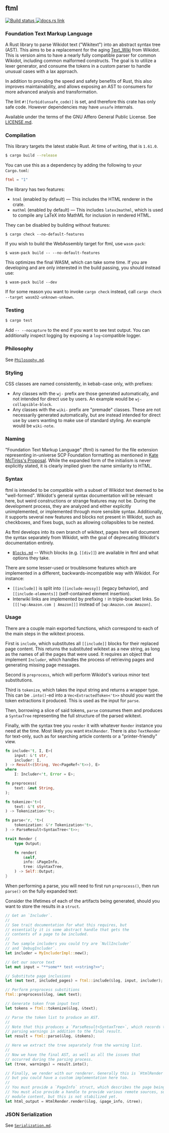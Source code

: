 ## ftml

<p>
  <a href="https://github.com/scpwiki/wikijump/actions?query=workflow%3A%22%5Bftml%5D+Rust%22">
    <img src="https://github.com/scpwiki/wikijump/workflows/%5Bftml%5D%20Rust/badge.svg"
         alt="Build status">
  </a>

  <a href="https://docs.rs/ftml">
    <img src="https://docs.rs/ftml/badge.svg"
         alt="docs.rs link">
  </a>
</p>

### Foundation Text Markup Language

A Rust library to parse Wikidot text ("Wikitext") into an abstract syntax tree (AST).
This aims to be a replacement for the aging [Text\_Wiki](https://github.com/gabrys/wikidot/tree/master/lib/Text_Wiki/Text) from Wikidot.
This is version aims to have a nearly fully compatible parser for common Wikidot, including common malformed constructs.
The goal is to utilize a lexer generator, and consume the tokens in a custom parser to handle unusual cases with a lax approach.

In addition to providing the speed and safety benefits of Rust, this also improves maintainability, and allows exposing an AST to consumers
for more advanced analysis and transformation.

The lint `#![forbid(unsafe_code)]` is set, and therefore this crate has only safe code. However dependencies may have `unsafe` internals.

Available under the terms of the GNU Affero General Public License. See [LICENSE.md](LICENSE.md).

### Compilation

This library targets the latest stable Rust. At time of writing, that is `1.61.0`.

```sh
$ cargo build --release
```

You can use this as a dependency by adding the following to your `Cargo.toml`:

```toml
ftml = "1"
```

The library has two features:
* `html` (enabled by default) &mdash; This includes the HTML renderer in the crate.
* `mathml` (enabled by default) &mdash; This includes `latex2mathml`, which is used to compile any LaTeX into MathML for inclusion in rendered HTML.

They can be disabled by building without features:

```
$ cargo check --no-default-features
```

If you wish to build the WebAssembly target for ftml, use `wasm-pack`:

```
$ wasm-pack build -- --no-default-features
```

This optimizes the final WASM, which can take some time. If you are developing and are only interested in the build passing, you should instead use:

```
$ wasm-pack build --dev
```

If for some reason you want to invoke `cargo check` instead, call `cargo check --target wasm32-unknown-unkown`.

### Testing

```sh
$ cargo test
```

Add `-- --nocapture` to the end if you want to see test output. You can additionally inspect logging by exposing a `log`-compatible logger.

### Philosophy

See [`Philosophy.md`](docs/Philosophy.md).

### Styling

CSS classes are named consistently, in kebab-case only, with prefixes:

* Any classes with the `wj-` prefix are those generated automatically, and not intended for direct use by users. An example would be `wj-collapsible-block`.
* Any classes with the `wiki-` prefix are "premade" classes. These are not necessarily generated automatically, but are instead intended for direct use by users wanting to make use of standard styling. An example would be `wiki-note`.

### Naming

"Foundation Text Markup Language" (ftml) is named for the file extension representing in-universe
SCP Foundation formatting as mentioned in [Kate McTiriss's Proposal](https://scpwiki.com/kate-mctiriss-s-proposal).
While the expanded form of the initialism is never explicitly stated, it is clearly implied given the
name similarity to HTML.

### Syntax

ftml is intended to be compatible with a subset of Wikidot text deemed to be "well-formed". Wikidot's general syntax documentation will be relevant here, but weird constructions or strange features may not be. During the development process, they are analyzed and either explicitly unimplemented, or implemented through more sensible syntax. Additionally, it supports several new features and blocks not present in Wikidot, such as checkboxes, and fixes bugs, such as allowing collapsibles to be nested.

As ftml develops into its own branch of wikitext, pages here will document the syntax separately from Wikidot, with the goal of deprecating Wikidot's documentation entirely.

- [`Blocks.md`](docs/Blocks.md) -- Which blocks (e.g. `[[div]]`) are available in ftml and what options they take.

There are some lesser-used or troublesome features which are implemented in a different, backwards-incompatible way with Wikidot. For instance:

* `[[include]]` is split into `[[include-messy]]` (legacy behavior), and `[[include-elements]]` (self-contained element insertion).
* Interwiki links are implemented by prefixing `!` in triple-bracket links. So `[[[!wp:Amazon.com | Amazon]]]` instead of `[wp:Amazon.com Amazon]`.

### Usage

There are a couple main exported functions, which correspond to each of the main steps in the wikitext process.

First is `include`, which substitutes all `[[include]]` blocks for their replaced page content. This returns the substituted wikitext as a new string, as long as the names of all the pages that were used. It requires an object that implement `Includer`, which handles the process of retrieving pages and generating missing page messages.

Second is `preprocess`, which will perform Wikidot's various minor text substitutions.

Third is `tokenize`, which takes the input string and returns a wrapper type. This can be `.into()`-ed into a `Vec<ExtractedToken<'t>>` should you want the token extractions it produced. This is used as the input for `parse`.

Then, borrowing a slice of said tokens, `parse` consumes them and produces a `SyntaxTree` representing the full structure of the parsed wikitext.

Finally, with the syntax tree you `render` it with whatever `Render` instance you need at the time. Most likely you want `HtmlRender`. There is also `TextRender` for text-only, such as for searching article contents or a "printer-friendly" view.

```rust
fn include<'t, I, E>(
    input: &'t str,
    includer: I,
) -> Result<(String, Vec<PageRef<'t>>), E>
where
    I: Includer<'t, Error = E>;

fn preprocess(
    text: &mut String,
);

fn tokenize<'t>(
    text: &'t str,
) -> Tokenization<'t>;

fn parse<'r, 't>(
    tokenization: &'r Tokenization<'t>,
) -> ParseResult<SyntaxTree<'t>>;

trait Render {
    type Output;

    fn render(
        &self,
        info: &PageInfo,
        tree: &SyntaxTree,
    ) -> Self::Output;
}
```

When performing a parse, you will need to first run `preprocess()`, then run `parse()`
on the fully expanded text:

Consider the lifetimes of each of the artifacts being generated, should you want to
store the results in a `struct`.

```rust
// Get an `Includer`.
//
// See trait documentation for what this requires, but
// essentially it is some abstract handle that gets the
// contents of a page to be included.
//
// Two sample includers you could try are `NullIncluder`
// and `DebugIncluder`.
let includer = MyIncluderImpl::new();

// Get our source text
let mut input = "**some** test <<string?>>";

// Substitute page inclusions
let (mut text, included_pages) = ftml::include(&log, input, includer);

// Perform preprocess substitions
ftml::preprocess(&log, &mut text);

// Generate token from input text
let tokens = ftml::tokenize(&log, &text);

// Parse the token list to produce an AST.
//
// Note that this produces a `ParseResult<SyntaxTree>`, which records the
// parsing warnings in addition to the final result.
let result = ftml::parse(&log, &tokens);

// Here we extract the tree separately from the warning list.
//
// Now we have the final AST, as well as all the issues that
// occurred during the parsing process.
let (tree, warnings) = result.into();

// Finally, we render with our renderer. Generally this is `HtmlRender`,
// but you could have a custom implementation here too.
//
// You must provide a `PageInfo` struct, which describes the page being rendered.
// You must also provide a handle to provide various remote sources, such as
// module content, but this is not stabilized yet.
let html_output = HtmlRender.render(&log, &page_info, &tree);
```

### JSON Serialization

See [`Serialization.md`](docs/Serialization.md).
